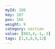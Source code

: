 ```yaml
---
myId: 166
key: 107
pos: 166
weight: 9
category: section
value: [983,4,-1,-3]
tags: [1,5,8,9,12]
---
```

